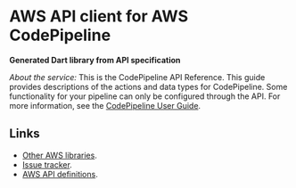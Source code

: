 # AWS API client for AWS CodePipeline

**Generated Dart library from API specification**

*About the service:*
This is the CodePipeline API Reference. This guide provides descriptions of
the actions and data types for CodePipeline. Some functionality for your
pipeline can only be configured through the API. For more information, see
the <a
href="https://docs.aws.amazon.com/codepipeline/latest/userguide/welcome.html">CodePipeline
User Guide</a>.

## Links

- [Other AWS libraries](https://github.com/agilord/aws_client/tree/master/generated).
- [Issue tracker](https://github.com/agilord/aws_client/issues).
- [AWS API definitions](https://github.com/aws/aws-sdk-js/tree/master/apis).
